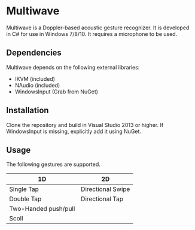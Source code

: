 # Multiwave
Multiwave is a Doppler-based acoustic gesture recognizer. It is developed in C\# for use in Windows 7/8/10. It requires a microphone to be used.

## Dependencies
Multiwave depends on the following external libraries: 
* IKVM (included)
* NAudio (included)
* WindowsInput (Grab from NuGet)

## Installation
Clone the repository and build in Visual Studio 2013 or higher. If WindowsInput is missing, explicitly add it using NuGet.

## Usage
The following gestures are supported.

| 1D            | 2D            |
| ------------- |-------------  |
| Single Tap    | Directional Swipe |
| Double Tap    | Directional Tap      |
| Two-Handed push/pull |  |
| Scoll    |      |
